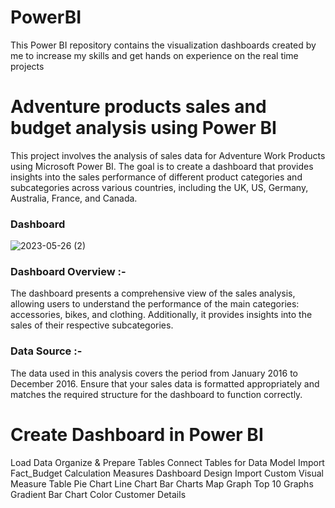 # PowerBI
This Power BI repository contains the visualization dashboards created by me to increase my skills and get hands on experience on the real time projects
# Adventure products sales and budget analysis using Power BI
This project involves the analysis of sales data for Adventure Work Products using Microsoft Power BI. The goal is to create a dashboard that provides insights into the sales performance of different product categories and subcategories across various countries, including the UK, US, Germany, Australia, France, and Canada.
### Dashboard 
![2023-05-26 (2)](https://github.com/Kartikdabre199/PowerBI/assets/111987494/cd6f4a61-bf79-4cab-b9ab-e77cfef85a18)


### Dashboard Overview :-
The dashboard presents a comprehensive view of the sales analysis, allowing users to understand the performance of the main categories: accessories, bikes, and clothing. Additionally, it provides insights into the sales of their respective subcategories.
### Data Source :-
The data used in this analysis covers the period from January 2016 to December 2016. Ensure that your sales data is formatted appropriately and matches the required structure for the dashboard to function correctly.


# Create Dashboard in Power BI
Load Data
Organize & Prepare Tables
Connect Tables for Data Model
Import Fact_Budget
Calculation Measures
Dashboard Design
Import Custom Visual
Measure Table
Pie Chart
Line Chart
Bar Charts
Map Graph
Top 10 Graphs
Gradient Bar Chart Color
Customer Details
